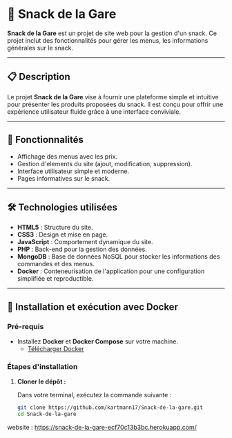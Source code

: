 # 🍔 Snack de la Gare

**Snack de la Gare** est un projet de site web pour la gestion d'un snack. Ce projet inclut des fonctionnalités pour gérer les menus, les informations générales sur le snack.

---

## 📋 Description

Le projet **Snack de la Gare** vise à fournir une plateforme simple et intuitive pour présenter les produits proposées du snack. Il est conçu pour offrir une expérience utilisateur fluide grâce à une interface conviviale.

---

## 🌟 Fonctionnalités

- Affichage des menus avec les prix.
- Gestion d'elements du site (ajout, modification, suppression).
- Interface utilisateur simple et moderne.
- Pages informatives sur le snack.

---

## 🛠️ Technologies utilisées

- **HTML5** : Structure du site.
- **CSS3** : Design et mise en page.
- **JavaScript** : Comportement dynamique du site.
- **PHP** : Back-end pour la gestion des données.
- **MongoDB** : Base de données NoSQL pour stocker les informations des commandes et des menus.
- **Docker** : Conteneurisation de l'application pour une configuration simplifiée et reproductible.

---

## 🚀 Installation et exécution avec Docker

### Pré-requis

- Installez **Docker** et **Docker Compose** sur votre machine.  
  - [Télécharger Docker](https://www.docker.com/products/docker-desktop)

### Étapes d'installation

1. **Cloner le dépôt :**

   Dans votre terminal, exécutez la commande suivante :

   ```bash
   git clone https://github.com/kartmann17/Snack-de-la-gare.git
   cd Snack-de-la-gare

website : https://snack-de-la-gare-ecf70c13b3bc.herokuapp.com/
